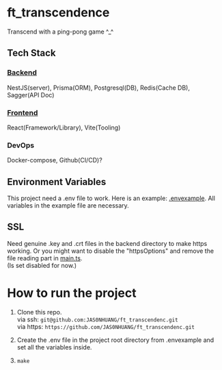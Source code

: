 # ft_transcendence
Transcend with a ping-pong game ^_^

## Tech Stack
### [Backend](backend)
NestJS(server), Prisma(ORM), Postgresql(DB), Redis(Cache DB), Sagger(API Doc) 

### [Frontend](frontend)
React(Framework/Library), Vite(Tooling)

### DevOps
Docker-compose, Github(CI/CD)?

## Environment Variables
This project need a .env file to work. Here is an example: [.envexample](.envexample). All variables in the example file are necessary.  

## SSL
Need genuine .key and .crt files in the backend directory to make https working. Or you might want to disable the "httpsOptions" and remove the file reading part in [main.ts](backend/src/main.ts).  
(Is set disabled for now.)  

# How to run the project
1. Clone this repo.  
	via ssh: `git@github.com:JAS0NHUANG/ft_transcendenc.git`  
	via https: `https://github.com/JAS0NHUANG/ft_transcendenc.git`  

2. Create the .env file in the project root directory from .envexample and set all the variables inside.  

3. `make`  





